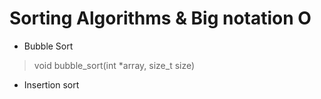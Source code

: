 # Sorting Algorithms & Big notation O
- Bubble Sort
> void bubble_sort(int *array, size_t size)
- Insertion sort
